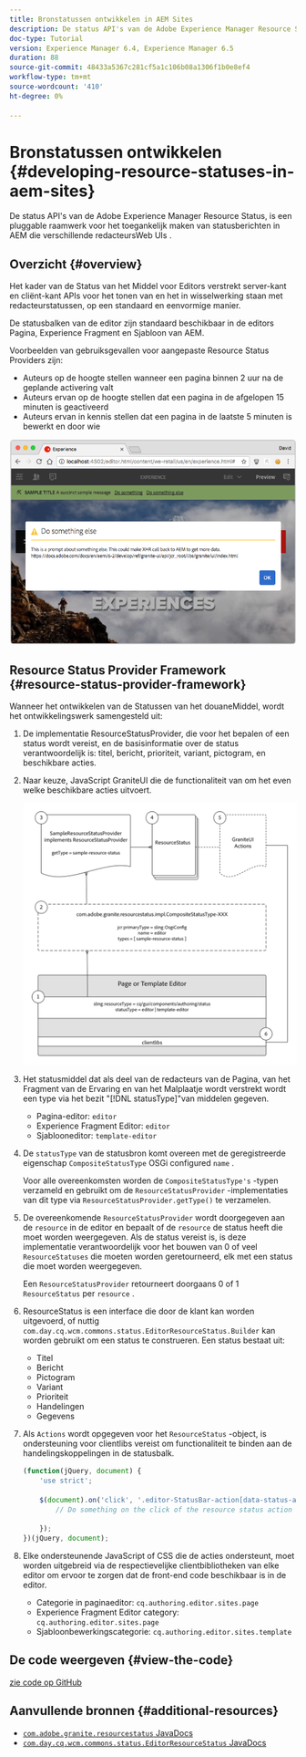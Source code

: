 ```yaml
---
title: Bronstatussen ontwikkelen in AEM Sites
description: De status API's van de Adobe Experience Manager Resource Status, is een pluggable raamwerk voor het toegankelijk maken van statusberichten in AEM die verschillende redacteursWeb UIs .
doc-type: Tutorial
version: Experience Manager 6.4, Experience Manager 6.5
duration: 88
source-git-commit: 48433a5367c281cf5a1c106b08a1306f1b0e8ef4
workflow-type: tm+mt
source-wordcount: '410'
ht-degree: 0%

---
```



# Bronstatussen ontwikkelen {#developing-resource-statuses-in-aem-sites}

De status API&#39;s van de Adobe Experience Manager Resource Status, is een pluggable raamwerk voor het toegankelijk maken van statusberichten in AEM die verschillende redacteursWeb UIs .

## Overzicht {#overview}

Het kader van de Status van het Middel voor Editors verstrekt server-kant en cliënt-kant APIs voor het tonen van en het in wisselwerking staan met redacteurstatussen, op een standaard en eenvormige manier.

De statusbalken van de editor zijn standaard beschikbaar in de editors Pagina, Experience Fragment en Sjabloon van AEM.

Voorbeelden van gebruiksgevallen voor aangepaste Resource Status Providers zijn:

* Auteurs op de hoogte stellen wanneer een pagina binnen 2 uur na de geplande activering valt
* Auteurs ervan op de hoogte stellen dat een pagina in de afgelopen 15 minuten is geactiveerd
* Auteurs ervan in kennis stellen dat een pagina in de laatste 5 minuten is bewerkt en door wie

![ overzicht van het de redacteursmiddel van AEM ](assets/sample-editor-resource-status-screenshot.png)

## Resource Status Provider Framework {#resource-status-provider-framework}

Wanneer het ontwikkelen van de Statussen van het douaneMiddel, wordt het ontwikkelingswerk samengesteld uit:

1. De implementatie ResourceStatusProvider, die voor het bepalen of een status wordt vereist, en de basisinformatie over de status verantwoordelijk is: titel, bericht, prioriteit, variant, pictogram, en beschikbare acties.
2. Naar keuze, JavaScript GraniteUI die de functionaliteit van om het even welke beschikbare acties uitvoert.

   ![ architectuur van de middelstatus ](assets/sample-editor-resource-status-application-architecture.png)

3. Het statusmiddel dat als deel van de redacteurs van de Pagina, van het Fragment van de Ervaring en van het Malplaatje wordt verstrekt wordt een type via het bezit &quot;[!DNL statusType]&quot;van middelen gegeven.

   * Pagina-editor: `editor`
   * Experience Fragment Editor: `editor`
   * Sjablooneditor: `template-editor`

4. De `statusType` van de statusbron komt overeen met de geregistreerde eigenschap `CompositeStatusType` OSGi configured `name` .

   Voor alle overeenkomsten worden de `CompositeStatusType's` -typen verzameld en gebruikt om de `ResourceStatusProvider` -implementaties van dit type via `ResourceStatusProvider.getType()` te verzamelen.

5. De overeenkomende `ResourceStatusProvider` wordt doorgegeven aan de `resource` in de editor en bepaalt of de `resource` de status heeft die moet worden weergegeven. Als de status vereist is, is deze implementatie verantwoordelijk voor het bouwen van 0 of veel `ResourceStatuses` die moeten worden geretourneerd, elk met een status die moet worden weergegeven.

   Een `ResourceStatusProvider` retourneert doorgaans 0 of 1 `ResourceStatus` per `resource` .

6. ResourceStatus is een interface die door de klant kan worden uitgevoerd, of nuttig `com.day.cq.wcm.commons.status.EditorResourceStatus.Builder` kan worden gebruikt om een status te construeren. Een status bestaat uit:

   * Titel
   * Bericht
   * Pictogram
   * Variant
   * Prioriteit
   * Handelingen
   * Gegevens

7. Als `Actions` wordt opgegeven voor het `ResourceStatus` -object, is ondersteuning voor clientlibs vereist om functionaliteit te binden aan de handelingskoppelingen in de statusbalk.

   ```js
   (function(jQuery, document) {
       'use strict';
   
       $(document).on('click', '.editor-StatusBar-action[data-status-action-id="do-something"]', function () {
           // Do something on the click of the resource status action
   
       });
   })(jQuery, document);
   ```

8. Elke ondersteunende JavaScript of CSS die de acties ondersteunt, moet worden uitgebreid via de respectievelijke clientbibliotheken van elke editor om ervoor te zorgen dat de front-end code beschikbaar is in de editor.

   * Categorie in paginaeditor: `cq.authoring.editor.sites.page`
   * Experience Fragment Editor category: `cq.authoring.editor.sites.page`
   * Sjabloonbewerkingscategorie: `cq.authoring.editor.sites.template`

## De code weergeven {#view-the-code}

[ zie code op GitHub ](https://github.com/Adobe-Consulting-Services/acs-aem-samples/tree/master/bundle/src/main/java/com/adobe/acs/samples/resourcestatus/impl/SampleEditorResourceStatusProvider.java)

## Aanvullende bronnen {#additional-resources}

* [`com.adobe.granite.resourcestatus` JavaDocs ](https://helpx.adobe.com/experience-manager/6-5/sites/developing/using/reference-materials/javadoc/com/adobe/granite/resourcestatus/package-summary.html)
* [`com.day.cq.wcm.commons.status.EditorResourceStatus` JavaDocs ](https://helpx.adobe.com/experience-manager/6-5/sites/developing/using/reference-materials/javadoc/com/day/cq/wcm/commons/status/EditorResourceStatus.html)
